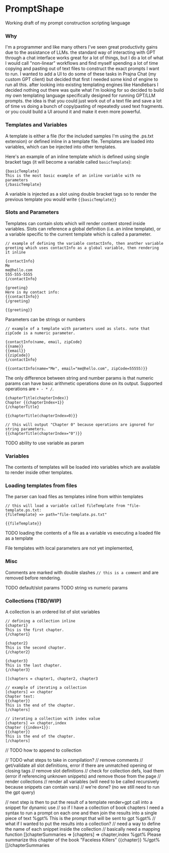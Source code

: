 # PromptShape

Working draft of my prompt construction scripting language

### Why

I'm a programmer and like many others I've seen great productivity gains due to the assistance of LLMs. the standard way of interacting with GPT through a chat interface works great for a lot of things, but I do a lot of what I would call "non-linear" workflows and find myself spending a lot of time copying and pasting out of text files to construct the exact prompts I want to run. I wanted to add a UI to do some of these tasks in Prajna Chat (my custom GPT client) but decided that first I needed some kind of engine to run all this. after looking into existing templating engines like Handlebars I decided nothing out there was quite what I'm looking for so decided to build my own templating language specifically designed for running GPT/LLM prompts. the idea is that you could just work out of a text file and save a lot of time vs doing a bunch of copy/pasting of repeatedly used text fragments. or you could build a UI around it and make it even more powerful.

### Templates and Variables

A template is either a file (for the included samples I'm using the .ps.txt extension) or defined inline in a template file. Templates are loaded into variables, which can be injected into other templates.

Here's an example of an inline template which is defined using single bracket tags (it will become a variable called `basicTemplate`):
```
{basicTemplate}
This is the most basic example of an inline variable with no parameters
{/basicTemplate}
```

A variable is injected as a slot using double bracket tags so to render the previous template you would write `{{basicTemplate}}`

### Slots and Parameters

Templates can contain slots which will render content stored inside variables. Slots can reference a global definition (i.e. an inline template), or a variable specific to the current template which is called a parameter.

```
// example of defining the variable contactInfo, then another variable greeting which uses contactInfo as a global variable, then rendering it inline

{contactInfo}
Me
me@hello.com
555-555-5555
{/contactInfo}

{greeting}
Here is my contact info:
{{contactInfo}}
{/greeting}

{{greeting}}
```

Parameters can be strings or numbers

```
// example of a template with paramters used as slots. note that zipCode is a numeric parameter.

{contactInfo(name, email, zipCode}
{{name}}
{{email}}
{{zipCode}}
{/contactInfo}

{{contactInfo(name="Me", email="me@hello.com", zipCode=55555)}}
```

The only difference between string and number params is that numeric params can have basic arithmetic operations done on its output. Supported operations are `+ - * /`.
```
{chapterTitle(chapterIndex)}
Chapter {{chapterIndex+1}}
{/chapterTitle}

{{chapterTitle(chapterIndex=0)}}

// this will output "Chapter 0" because operations are ignored for string parameters.
{{chapterTitle(chapterIndex="0")}}
```

TODO ability to use variable as param

### Variables
The contents of templates will be loaded into variables which are available to render inside other templates.

### Loading templates from files
The parser can load files as templates inline from within templates
```
// this will load a variable called fileTemplate from "file-template.ps.txt:
{fileTemplate} => path="file-template.ps.txt"

{{fileTemplate}}
```

TODO loading the contents of a file as a variable vs executing a loaded file as a template

File templates with local parameters are not yet implemented,

### Misc

Comments are marked with double slashes `// this is a comment` and are removed before rendering.

TODO default/slot params
TODO string vs numeric params

### Collections (TBD/WIP)

A collection is an ordered list of slot variables

```
// defining a collection inline
{chapter1}
This is the first chapter.
{/chapter1}

{chapter2}
This is the second chapter.
{/chapter2}

{chapter3}
This is the last chapter.
{/chapter3}

[]chapters = chapter1, chapter2, chapter3
```

```
// example of iterating a collection
[chapters] => chapter
Chapter text:
{{chapter}}
This is the end of the chapter.
[/chapters]
```

```
// iterating a collection with index value
[chapters] => chapter,index
Chapter {{index+1}}:
{{chapter}}
This is the end of the chapter.
[/chapters]
```

// TODO how to append to collection

// TODO what steps to take in compilation?
// remove comments
// get/validate all slot definitions, error if there are unmatched opening or closing tags
// remove slot definitions
// check for collection defs, load them (error if referencing unknown snippets) and remove those from the page
// render collections
// render all variables (will need to be called recursively because snippets can contain vars)
// we're done? (no we still need to run the gpt query)

// next step is then to put the result of a template render+gpt call into a snippet for dynamic use
// so if I have a collection of book chapters I need a syntax to run a prompt on each one and then join the results into a single piece of text
%gpt%
This is the prompt that will be sent to gpt
%gpt%
// what if I wanted to put the results into a collection?
// need a way to define the name of each snippet inside the collection
// basically need a mapping function
[]chapterSummaries => [chapters] => chapter,index
%gpt%
Please summarize this chapter of the book "Faceless Killers"
{{chapter}}
%/gpt%
[]/chapterSummaries
